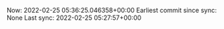 Now: 2022-02-25 05:36:25.046358+00:00 Earliest commit since sync: None Last sync: 2022-02-25 05:27:57+00:00
